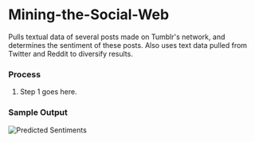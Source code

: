 # Mining-the-Social-Web
Pulls textual data of several posts made on Tumblr's network, and determines the sentiment of these posts.
Also uses text data pulled from Twitter and Reddit to diversify results.

### Process
1. Step 1 goes here.


### Sample Output

![Predicted Sentiments](Mining-the-Social-Web/images/Output.PNG)
